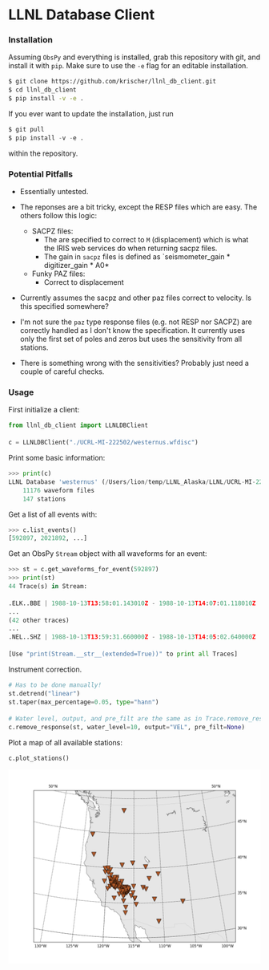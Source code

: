 # LLNL Database Client


### Installation

Assuming `ObsPy` and everything is installed, grab this repository with git, and install it with `pip`. Make sure to use the `-e` flag for an editable installation.

```bash
$ git clone https://github.com/krischer/llnl_db_client.git
$ cd llnl_db_client
$ pip install -v -e .
```

If you ever want to update the installation, just run

```python
$ git pull
$ pip install -v -e .
```

within the repository.

### Potential Pitfalls

* Essentially untested.
* The reponses are a bit tricky, except the RESP files which are easy. The others follow this logic:
	* SACPZ files:
    	* The are specified to correct to `M` (displacement) which is what the IRIS web services do when returning sacpz files.
        * The gain in `sacpz` files is defined as `seismometer_gain * digitizer_gain * A0*
	* Funky PAZ files:
		* Correct to displacement


* Currently assumes the sacpz and other paz files correct to velocity. Is this specified somewhere?
* I'm not sure the `paz` type response files (e.g. not RESP nor SACPZ) are correctly handled as I don't know the specification. It currently uses only the first set of poles and zeros but uses the sensitivity from all stations.
* There is something wrong with the sensitivities? Probably just need a couple of careful checks.

### Usage

First initialize a client:

```python
from llnl_db_client import LLNLDBClient

c = LLNLDBClient("./UCRL-MI-222502/westernus.wfdisc")
```

Print some basic information:


```python
>>> print(c)
LLNL Database 'westernus' (/Users/lion/temp/LLNL_Alaska/LLNL/UCRL-MI-222502)
	11176 waveform files
	147 stations
```

Get a list of all events with:

```python
>>> c.list_events()
[592897, 2021892, ...]
```

Get an ObsPy `Stream` object with all waveforms for an event:

```python
>>> st = c.get_waveforms_for_event(592897)
>>> print(st)
44 Trace(s) in Stream:

.ELK..BBE | 1988-10-13T13:58:01.143010Z - 1988-10-13T14:07:01.118010Z | 40.0 Hz, 21600 samples
...
(42 other traces)
...
.NEL..SHZ | 1988-10-13T13:59:31.660000Z - 1988-10-13T14:05:02.640000Z | 50.0 Hz, 16550 samples

[Use "print(Stream.__str__(extended=True))" to print all Traces]
```

Instrument correction.

```python
# Has to be done manually!
st.detrend("linear")
st.taper(max_percentage=0.05, type="hann")

# Water level, output, and pre_filt are the same as in Trace.remove_response()
c.remove_response(st, water_level=10, output="VEL", pre_filt=None)
```


Plot a map of all available stations:

```python
c.plot_stations()
```

![](doc/images/stations.png)